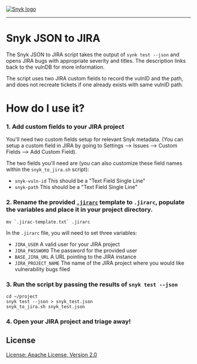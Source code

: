 [![Snyk logo](https://snyk.io/style/asset/logo/snyk-print.svg)](https://snyk.io)

***

# Snyk JSON to JIRA
The Snyk JSON to JIRA script takes the output of `synk test --json` and opens JIRA bugs with appropriate severity and titles. The description links back to the vulnDB for more information.

The script uses two JIRA custom fields to record the vulnID and the path, and does not recreate tickets if one already exists with same vulnID path.

# How do I use it?

### 1. Add custom fields to your JIRA project

  You'll need two custom fields setup for relevant Snyk metadata. (You can setup a custom field in JIRA by going to Settings --> Issues --> Custom Fields --> Add Custom Field).

  The two fields you'll need are (you can also customize these field names within the `snyk_to_jira.sh` script):

  - `snyk-vuln-id` This should be a "Text Field Single Line"
  - `snyk-path` This should be a "Text Field Single Line"


### 2. Rename the provided [`.jirarc`](jirarc-template.txt) template to `.jirarc`, populate the variables and place it in your project directory.

  ```
  mv `.jirac-template.txt` .jirarc
  ```

  In the `.jirarc` file, you will need to set three variables:

  - `JIRA_USER` A valid user for your JIRA project
  - `JIRA_PASSWORD` The password for the provided user
  - `BASE_JIRA_URL` A URL pointing to the JIRA instance
  - `JIRA_PROJECT_NAME` The name of the JIRA project where you would like vulnerability bugs filed

### 3. Run the script by passing the results of `snyk test --json`

  ```
  cd ~/project
  snyk test --json > snyk_test.json
  snyk_to_jira.sh snyk_test.json
  ```

### 4. Open your JIRA project and triage away!

## License

[License: Apache License, Version 2.0](LICENSE)